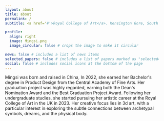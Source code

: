 ```yaml
---
layout: about
title: about
permalink: /
subtitle: <a href='#'>Royal College of Art</a>. Kensington Gore, South KensingtonLondon SW7 2EU. <a href='mingsixia44@gmail.com'>Contact</a>.

profile:
  align: right
  image: Mingsi.png
  image_circular: false # crops the image to make it circular

news: false # includes a list of news items
selected_papers: false # includes a list of papers marked as "selected={true}"
social: false # includes social icons at the bottom of the page
---
```


Mingsi was born and raised in China, In 2022, she earned her Bachelor's degree in Product Design from the Central Academy of Fine Arts. Her graduation project was highly regarded, earning both the Dean's Nomination Award and the Best Graduation Project Award. Following her undergraduate studies, she started pursuing her artistic career at the Royal College of Art in the UK in 2023.
Her creative focus lies in 3d art, with a particular interest in exploring the subtle connections between archetypal symbols, dreams, and the physical body.
